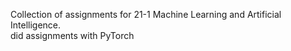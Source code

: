 Collection of assignments for 21-1 Machine Learning and Artificial Intelligence.           
did assignments with PyTorch         
